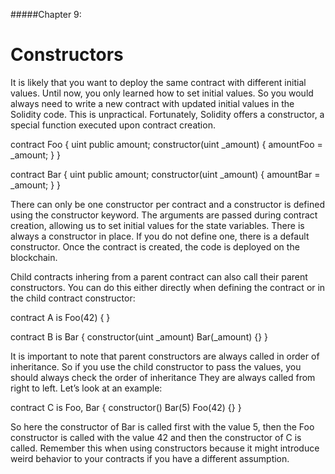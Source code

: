 #####Chapter 9:

# Constructors

It is likely that you want to deploy the same contract with different initial values. Until now, you only learned how to set initial values. So you would always need to write a new contract with updated initial values in the Solidity code. This is unpractical. Fortunately, Solidity offers a constructor, a special function executed upon contract creation.

<Highlight class="language-javascript">
contract Foo {
uint public amount;
   constructor(uint _amount) {
       amountFoo = _amount;
   }
}
 
contract Bar {
uint public amount;
   constructor(uint _amount) {
       amountBar = _amount;
   }
}
</Highlight>

There can only be one constructor per contract and a constructor is defined using the constructor keyword. The arguments are passed during contract creation, allowing us to set initial values for the state variables. There is always a constructor in place. If you do not define one, there is a default constructor. Once the contract is created, the code is deployed on the blockchain.

Child contracts inhering from a parent contract can also call their parent constructors. You can do this either directly when defining the contract or in the child contract constructor:

<Highlight class="language-javascript">
contract A is Foo(42) {
}
 
contract B is Bar {
  constructor(uint \_amount) Bar(\_amount) {}
}
</Highlight>

It is important to note that parent constructors are always called in order of inheritance. So if you use the child constructor to pass the values, you should always check the order of inheritance They are always called from right to left. Let’s look at an example:

<Highlight class="language-javascript">
contract C is Foo, Bar {
 constructor() Bar(5) Foo(42) {}
}
</Highlight>

So here the constructor of Bar is called first with the value 5, then the Foo constructor is called with the value 42 and then the constructor of C is called. Remember this when using constructors because it might introduce weird behavior to your contracts if you have a different assumption.
